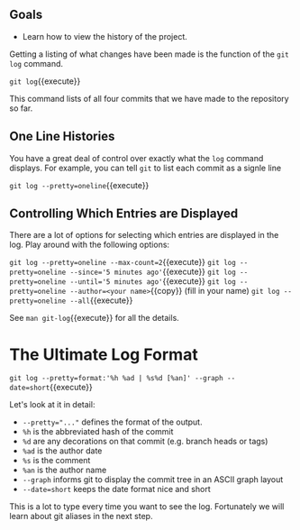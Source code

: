 ## Goals

* Learn how to view the history of the project.

Getting a listing of what changes have been made is the function of
the `git log` command.

`git log`{{execute}}

This command lists of all four commits that we have made to the
repository so far.

## One Line Histories

 You have a great deal of control over exactly what the `log` command
displays.  For example, you can tell `git` to list each commit as a signle
line

`git log --pretty=oneline`{{execute}}

## Controlling Which Entries are Displayed

There are a lot of options for selecting which entries are
displayed in the log.  Play around with the following options:

`git log --pretty=oneline --max-count=2`{{execute}}
`git log --pretty=oneline --since='5 minutes ago'`{{execute}}
`git log --pretty=oneline --until='5 minutes ago'`{{execute}}
`git log --pretty=oneline --author=<your name>`{{copy}} (fill in your name)
`git log --pretty=oneline --all`{{execute}}

See `man git-log`{{execute}} for all the details.

# The Ultimate Log Format

`git log --pretty=format:'%h %ad | %s%d [%an]' --graph --date=short`{{execute}}

Let's look at it in detail:

* `--pretty="..."` defines the format of the output.
* `%h` is the abbreviated hash of the commit
* `%d` are any decorations on that commit (e.g. branch heads or tags)
* `%ad` is the author date
* `%s` is the comment
* `%an` is the author name
* `--graph` informs git to display the commit tree in an ASCII graph layout
* `--date=short` keeps the date format nice and short

This is a lot to type every time you want to see the log.
Fortunately we will learn about git aliases in the next step.
